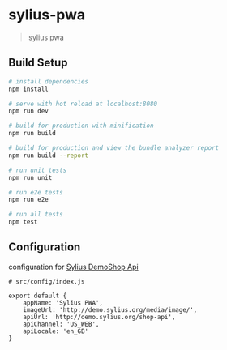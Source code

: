 # sylius-pwa

> sylius pwa

## Build Setup

``` bash
# install dependencies
npm install

# serve with hot reload at localhost:8080
npm run dev

# build for production with minification
npm run build

# build for production and view the bundle analyzer report
npm run build --report

# run unit tests
npm run unit

# run e2e tests
npm run e2e

# run all tests
npm test
```

## Configuration

configuration for [Sylius DemoShop Api](http://demo.sylius.org)
 
```
# src/config/index.js

export default {
    appName: 'Sylius PWA',
    imageUrl: 'http://demo.sylius.org/media/image/',
    apiUrl: 'http://demo.sylius.org/shop-api',
    apiChannel: 'US_WEB',
    apiLocale: 'en_GB'
}
```